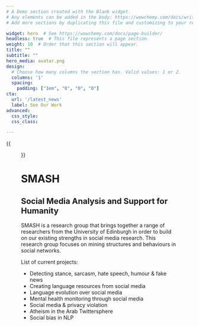 ```yaml
---
# A Demo section created with the Blank widget.
# Any elements can be added in the body: https://wowchemy.com/docs/writing-markdown-latex/
# Add more sections by duplicating this file and customizing to your requirements.

widget: hero  # See https://wowchemy.com/docs/page-builder/
headless: true  # This file represents a page section.
weight: 10  # Order that this section will appear.
title: ""
subtitle: ""
hero_media: avatar.png
design:
  # Choose how many columns the section has. Valid values: 1 or 2.
  columns: '1'
  spacing:
    padding: ["1em", "0", "0", "0"]
cta:
  url: '/latest_news'
  label: See Our Work
advanced:
  css_style: 
  css_class: 

---
```


{{<figure theme="light" src="logo_whole.png">}} <h1> SMASH </h1>

<h2 style="font-size:16pt"> Social Media Analysis and Support for Humanity </h2> 

<p>SMASH is a research group that brings together a range of researchers from the University of Edinburgh in order to build on our existing strengths in social media research. This research group focuses on mining structures and behaviours in social networks.</p>


List of current projects:

- Detecting stance, sarcasm, hate speech, humour & fake news
- Creating language resources from social media
- Language evolution over social media
- Mental health monitoring through social media
- Social media & privacy violation
- Atheism in the Arab Twittersphere
- Social bias in NLP 






